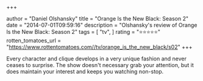 +++

author = "Daniel Olshansky"
title = "Orange Is the New Black: Season 2"
date = "2014-07-01T09:59:16"
description = "Olshansky's review of Orange Is the New Black: Season 2"
tags = [
    "tv",
]
rating = "⭐⭐⭐⭐⭐"
rotten_tomatoes_url = "https://www.rottentomatoes.com//tv/orange_is_the_new_black/s02"
+++

Every character and clique develops in a very unique fashion and never ceases to surprise. The show doesn't necessary grab your attention, but it does maintain your interest and keeps you watching non-stop.

